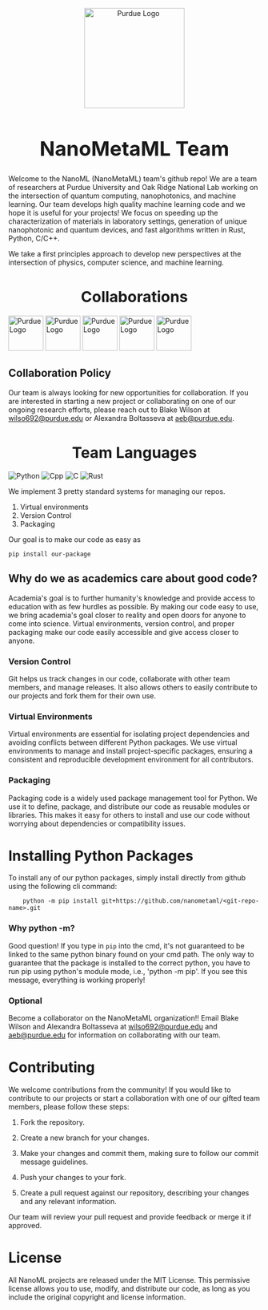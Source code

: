 <p align=center>
<picture><img src="https://upload.wikimedia.org/wikipedia/commons/thumb/3/35/Purdue_Boilermakers_logo.svg/1200px-Purdue_Boilermakers_logo.svg.png" alt="Purdue Logo" width=200></picture>
</p>
<h1 style="font-size:40px;" align=center>
NanoMetaML Team 
</h1>

Welcome to the NanoML (NanoMetaML) team's github repo! We are a team of researchers at Purdue University and Oak Ridge National Lab working on the intersection of quantum computing, nanophotonics, and machine learning.
Our team develops high quality machine learning code and we hope it is useful for your projects!
We focus on speeding up the characterization of materials in laboratory settings, generation of unique nanophotonic and quantum devices, and fast algorithms written in Rust, Python, C/C++.  

We take a first principles approach to develop new perspectives at the intersection of physics, computer science, and machine learning.

<h1 style="font-size:30px;" align=center>
Collaborations 
</h1>

<picture><img src="https://techcrunch.com/wp-content/uploads/2021/11/QuEra-Computing-Inc.-logo-black.png?w=300" alt="Purdue Logo" height=70></picture>
<picture><img src="https://www.pngmart.com/files/4/Microsoft-Logo-PNG-Transparent.png" alt="Purdue Logo" height=70></picture>
<picture><img src="https://qscience.org/wp-content/uploads/2020/09/QSCLogo_White_SM.png" alt="Purdue Logo" height=70></picture>
<picture><img src="https://1000logos.net/wp-content/uploads/2017/02/Harvard-Logo.png" alt="Purdue Logo" height=70></picture>
<picture><img src="https://tnadvancedenergy.com/site/wp-content/uploads/2015/10/Logo_ORNL-1.png" alt="Purdue Logo" height=70></picture>

## Collaboration Policy

Our team is always looking for new opportunities for collaboration. If you are interested in starting a new project or collaborating on one of our ongoing research efforts, please reach out to Blake Wilson at wilso692@purdue.edu or Alexandra Boltasseva at aeb@purdue.edu.

<h1 style="font-size:30px;" align=center>
Team Languages 
</h1>

![Python](https://img.shields.io/badge/-Python-cfb991?logo=python&logoColor=white&style=for-the-badge)
![Cpp](https://img.shields.io/badge/-C++-cfb991?logo=cplusplus&logoColor=white&style=for-the-badge)
![C](https://img.shields.io/badge/-C-cfb991?logo=c&logoColor=white&style=for-the-badge)
![Rust](https://img.shields.io/badge/-Rust-cfb991?logo=rust&logoColor=white&style=for-the-badge)


We implement 3 pretty standard systems for managing our repos.

1. Virtual environments
2. Version Control
3. Packaging

Our goal is to make our code as easy as

    pip install our-package


## Why do we as academics care about good code?

Academia's goal is to further humanity's knowledge and provide access to education with as few hurdles as possible. By making our code easy to use, we bring academia's goal closer to reality and open doors for anyone to come into science. Virtual environments, version control, and proper packaging make our code easily accessible and give access closer to anyone.

### Version Control

Git helps us track changes in our code, collaborate with other team members, and manage releases. It also allows others to easily contribute to our projects and fork them for their own use.

### Virtual Environments

Virtual environments are essential for isolating project dependencies and avoiding conflicts between different Python packages. We use virtual environments to manage and install project-specific packages, ensuring a consistent and reproducible development environment for all contributors.

### Packaging

Packaging code is a widely used package management tool for Python. We use it to define, package, and distribute our code as reusable modules or libraries. This makes it easy for others to install and use our code without worrying about dependencies or compatibility issues.

# Installing Python Packages

To install any of our python packages, simply install directly from github using the following cli command:

        python -m pip install git+https://github.com/nanometaml/<git-repo-name>.git

### Why python -m? 
Good question! If you type in `pip` into the cmd, it's not guaranteed to be linked to the same python binary found on your cmd path. The only way to guarantee that the package is installed to the correct python, you have to run pip using python's module mode, i.e., 'python -m pip'.
If you see this message, everything is working properly!

### Optional

Become a collaborator on the NanoMetaML organization!!
Email Blake Wilson and Alexandra Boltasseva at wilso692@purdue.edu and aeb@purdue.edu for information on collaborating with our team.

# Contributing

We welcome contributions from the community! If you would like to contribute to our projects or start a collaboration with one of our gifted team members, please follow these steps:

1. Fork the repository.

2. Create a new branch for your changes.

3. Make your changes and commit them, making sure to follow our commit message guidelines.

4. Push your changes to your fork.

5. Create a pull request against our repository, describing your changes and any relevant information.

Our team will review your pull request and provide feedback or merge it if approved.

# License

All NanoML projects are released under the MIT License. This permissive license allows you to use, modify, and distribute our code, as long as you include the original copyright and license information.
